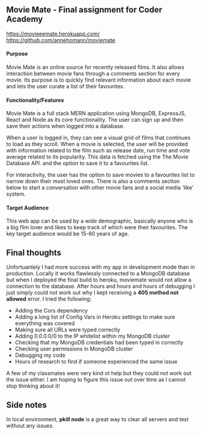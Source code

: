 ## Movie Mate - Final assignment for Coder Academy

https://movieeemate.herokuapp.com/
https://github.com/annehomann/moviemate

#### Purpose

Movie Mate is an online source for recently released films. It also allows interaction between movie fans through a comments section for every movie. Its purpose is to quickly find relevant information about each movie and lets the user curate a list of their favourites. 

#### Functionality/Features

Movie Mate is a full stack MERN application using MongoDB, ExpressJS, React and Node as its core functionality. The user can sign up and then save their actions when logged into a database.

When a user is logged in, they can see a visual grid of films that continues to load as they scroll. When a movie is selected, the user will be provided with information related to the film such as release date, run time and vote average related to its popularity. This data is fetched using the The Movie Database API. and the option to save it to a favourites list. 

For interactivity, the user has the option to save movies to a favourites list to narrow down their most loved ones. There is also a comments section below to start a conversation with other movie fans and a social media 'like' system.

#### Target Audience

This web app can be used by a wide demographic, basically anyone who is a big film lover and likes to keep track of which were their favourites. The key target audience would be 15-60 years of age.



## Final thoughts

Unfortuantely I had more success with my app in development mode than in production. Locally it works flawlessly connected to a MongoDB database but when I deployed the final build to heroku, moviemate would not allow a connection to the database. After hours and hours and hours of debugging I just simply could not work out why I kept receiving a **405 method not allowed** error. I tried the following:

* Adding the Cors dependency 
* Adding a long list of Config Vars in Heroku settings to make sure everything was covered
* Making sure all URLs were typed correctly
* Adding 0.0.0.0/0 to the IP whitelist within my MongoDB cluster
* Checking that my MongoDB credentials had been typed in correctly
* Checking user permissions in MongoDB cluster
* Debugging my code 
* Hours of research to find if someone experienced the same issue

A few of my classmates were very kind ot help but they could not work out the issue either. I am hoping to figure this issue out over time as I cannot stop thinking about it!



## Side notes

In local environment, **pkill node** is a great way to clear all servers and test without any issues.

